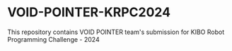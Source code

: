 # VOID-POINTER-KRPC2024
This repository contains VOID POINTER team's submission for KIBO Robot Programming Challenge - 2024 

